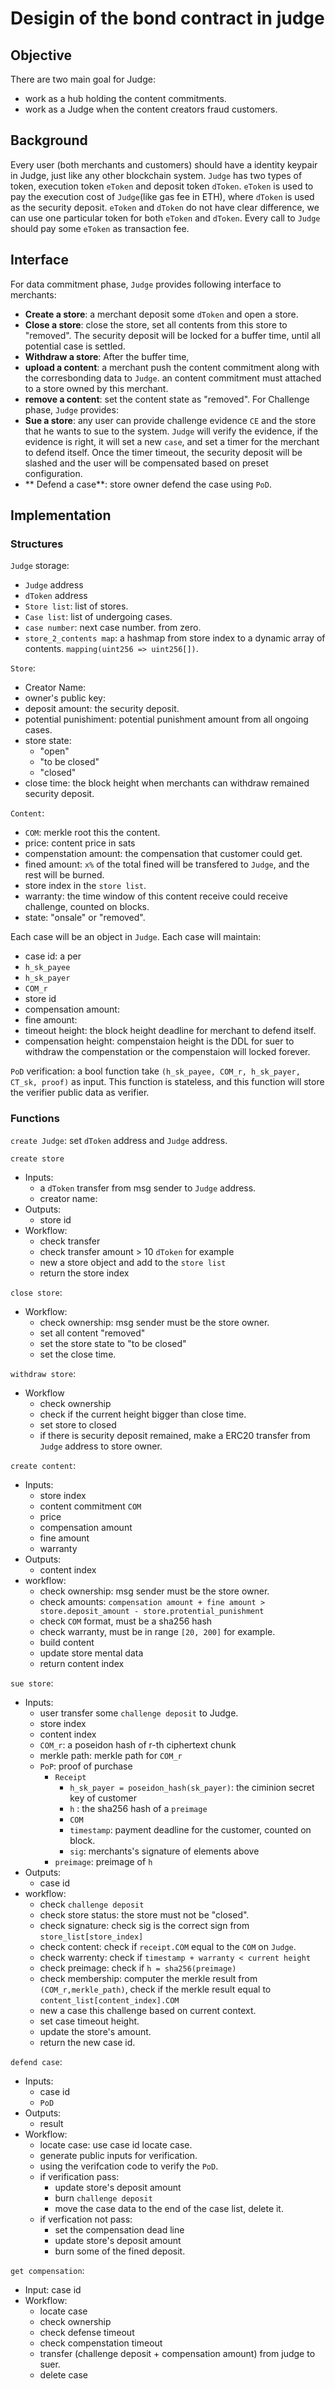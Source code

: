 # Desigin of the bond contract in judge 

## Objective 

There are two main goal for Judge: 
- work as a hub holding the content commitments. 
- work as a Judge when the content creators fraud customers. 

## Background 
Every user (both merchants and customers) should have a identity keypair in Judge, just like any other blockchain system. `Judge` has two types of token, execution token `eToken` and deposit token `dToken`. `eToken` is used to pay the execution cost of `Judge`(like gas fee in ETH), where `dToken` is used as the security deposit. `eToken` and `dToken` do not have clear difference, we can use one particular token for both `eToken` and `dToken`. Every call to `Judge` should pay some `eToken` as transaction fee. 

## Interface
For data commitment phase, `Judge` provides following interface to merchants:
- **Create a store**: a merchant deposit some `dToken` and open a store. 
- **Close a store**: close the store, set all contents from this store to "removed". The security deposit will be locked for a buffer time, until all potential case is settled. 
- **Withdraw a store**: After the buffer time, 
- **upload a content**: a merchant push the content commitment along with the corresbonding data to `Judge`. an content commitment must attached to a store owned by this merchant. 
- **remove a content**: set the content state as "removed". 
For Challenge phase, `Judge` provides: 
- **Sue a store**: any user can provide challenge evidence `CE` and the store that he wants to sue to the system. `Judge` will verify the evidence, if the evidence is right, it will set a new `case`, and set a timer for the merchant to defend itself. Once the timer timeout, the security deposit will be slashed and the user will be compensated based on preset configuration. 
- ** Defend a case**: store owner defend the case using `PoD`. 

## Implementation 

### Structures 

`Judge` storage: 
- `Judge` address
- `dToken` address 
- `Store list`: list of stores. 
- `Case list`: list of undergoing cases. 
- `case number`: next case number. from zero. 
- `store_2_contents map`: a hashmap from store index to a dynamic array of contents. `mapping(uint256 => uint256[])`. 

`Store`: 
- Creator Name: 
- owner's public key:  
- deposit amount: the security deposit. 
- potential punishiment: potential punishment amount from all ongoing cases. 
- store state: 
    - "open"
    - "to be closed"
    - "closed"
- close time: the block height when merchants can withdraw remained security deposit. 


`Content`: 
- `COM`: merkle root this the content. 
- price: content price in sats
- compenstation amount: the compensation that customer could get.
- fined amount: `x%` of the total fined will be transfered to `Judge`, and the rest will be burned. 
- store index in the `store list`. 
- warranty: the time window of this content receive could receive challenge, counted on blocks. 
- state: "onsale" or "removed". 

Each case will be an object in `Judge`. Each case will maintain: 
- case id: a per
- `h_sk_payee`
- `h_sk_payer`
- `COM_r`
- store id
- compensation amount: 
- fine amount: 
- timeout height: the block height deadline for merchant to defend itself. 
- compensation height: compenstaion height is the DDL for suer to withdraw the compenstation or the compenstaion will locked forever. 

`PoD` verification: a bool function take `(h_sk_payee, COM_r, h_sk_payer, CT_sk, proof)` as input. This function is stateless, and this function will store the verifier public data as verifier. 

### Functions
`create Judge`: set `dToken` address and `Judge` address. 

`create store`
- Inputs: 
    - a `dToken` transfer from msg sender to `Judge` address. 
    - creator name: 
- Outputs: 
    - store id 
- Workflow: 
    - check transfer 
    - check transfer amount > 10 `dToken` for example
    - new a store object and add to the `store list`
    - return the store index

`close store`: 
- Workflow: 
    - check ownership: msg sender must be the store owner. 
    - set all content "removed"
    - set the store state to "to be closed" 
    - set the close time. 

`withdraw store`: 
- Workflow
    - check ownership 
    - check if the current height bigger than close time. 
    - set store to closed
    - if there is security deposit remained, make a ERC20 transfer from `Judge` address to store owner. 

`create content`: 
- Inputs: 
    - store index 
    - content commitment `COM`
    - price
    - compensation amount
    - fine amount
    - warranty 
- Outputs: 
    - content index
- workflow: 
    - check ownership: msg sender must be the store owner. 
    - check amounts: `compensation amount + fine amount > store.deposit_amount - store.protential_punishment`
    - check `COM` format, must be a sha256 hash 
    - check warranty, must be in range `[20, 200]` for example. 
    - build content 
    - update store mental data 
    - return content index 

`sue store`: 
- Inputs: 
    - user transfer some `challenge deposit` to Judge. 
    - store index
    - content index 
    - `COM_r`: a poseidon hash of r-th ciphertext chunk
    - merkle path: merkle path for `COM_r`
    - `PoP`: proof of purchase 
        - `Receipt`
            - `h_sk_payer = poseidon_hash(sk_payer)`: the ciminion secret key of customer 
            - `h` : the sha256 hash of a `preimage` 
            - `COM`
            - `timestamp`: payment deadline for the customer, counted on block. 
            - `sig`: merchants's signature of elements above
        - `preimage`: preimage of `h`
- Outputs: 
    - case id
- workflow: 
    - check `challenge deposit`
    - check store status: the store must not be "closed". 
    - check signature: check sig is the correct sign from `store_list[store_index]`
    - check content: check if `receipt.COM` equal to the `COM`  on `Judge`. 
    - check warrenty: check if `timestamp + warranty < current height`
    - check preimage: check if `h = sha256(preimage)`
    - check membership: computer the merkle result from `(COM_r,merkle_path)`, check if the merkle result equal to `content_list[content_index].COM`
    - new a case this challenge based on current context. 
    - set case timeout height. 
    - update the store's amount.  
    - return the new case id. 

`defend case`: 
- Inputs: 
    - case id
    - `PoD`
- Outputs: 
    - result 
- Workflow: 
    - locate case: use case id locate case. 
    - generate public inputs for verification. 
    - using the verifcation code to verify the `PoD`. 
    - if verification pass: 
        - update store's deposit amount
        - burn `challenge deposit`
        - move the case data to the end of the case list, delete it. 
    - if verfication not pass: 
        - set the compensation dead line 
        - update store's deposit amount
        - burn some of the fined deposit. 

`get compensation`: 
- Input: case id 
- Workflow: 
    - locate case
    - check ownership 
    - check defense timeout 
    - check compenstation timeout 
    - transfer (challenge deposit + compensation amount) from judge to suer.
    - delete case



